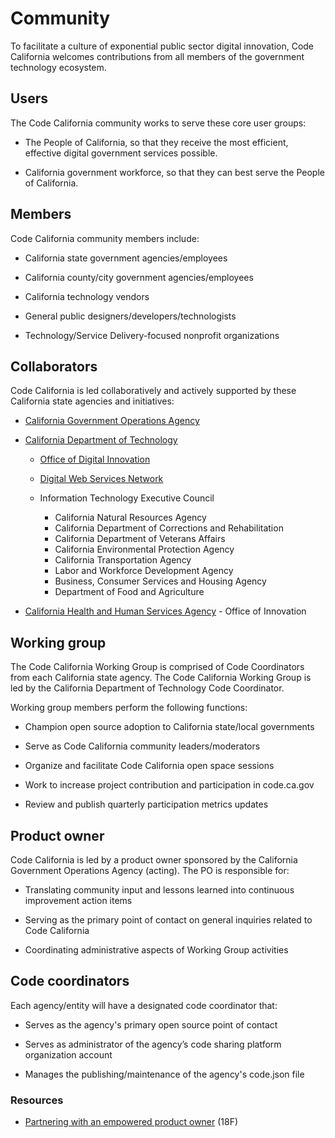 # Community

To facilitate a culture of exponential public sector digital innovation, Code California welcomes contributions from all members of the government technology ecosystem.

## Users

The Code California community works to serve these core user groups:

* The People of California, so that they receive the most efficient, effective digital government services possible.

* California government workforce, so that they can best serve the People of California.

## Members

Code California community members include:

* California state government agencies/employees

* California county/city government agencies/employees

* California technology vendors

* General public designers/developers/technologists

* Technology/Service Delivery-focused nonprofit organizations

## Collaborators

Code California is led collaboratively and actively supported by these California state agencies and initiatives:

* [California Government Operations Agency](https://www.govops.ca.gov/)

* [California Department of Technology](https://cdt.ca.gov/)

    * [Office of Digital Innovation](https://cdt.ca.gov/digital-innovation/)

    * [Digital Web Services Network](https://cdt.ca.gov/dwsn/)

    * Information Technology Executive Council
    
       * California Natural Resources Agency
       * California Department of Corrections and Rehabilitation
       * California Department of Veterans Affairs
       * California Environmental Protection Agency
       * California Transportation Agency
       * Labor and Workforce Development Agency 
       * Business, Consumer Services and Housing Agency
       * Department of Food and Agriculture

* [California Health and Human Services Agency](http://www.chhs.ca.gov/Pages/Home.aspx) - Office of Innovation

## Working group

The Code California Working Group is comprised of Code Coordinators from each California state agency. The Code California Working Group is led by the California Department of Technology Code Coordinator.

Working group members perform the following functions:

* Champion open source adoption to California state/local governments

* Serve as Code California community leaders/moderators

* Organize and facilitate Code California open space sessions

* Work to increase project contribution and participation in code.ca.gov

* Review and publish quarterly participation metrics updates

## Product owner

Code California is led by a product owner sponsored by the California Government Operations Agency (acting). The PO is responsible for:

* Translating community input and lessons learned into continuous improvement action items

* Serving as the primary point of contact on general inquiries related to Code California

* Coordinating administrative aspects of Working Group activities

## Code coordinators

Each agency/entity will have a designated code coordinator that:

* Serves as the agency's primary open source point of contact

* Serves as administrator of the agency’s code sharing platform organization account

* Manages the publishing/maintenance of the agency's code.json file

### Resources

* [Partnering with an empowered product owner](https://18f.gsa.gov/partnership-principles/#partnering-with-an-empowered-product-owner ) (18F)
